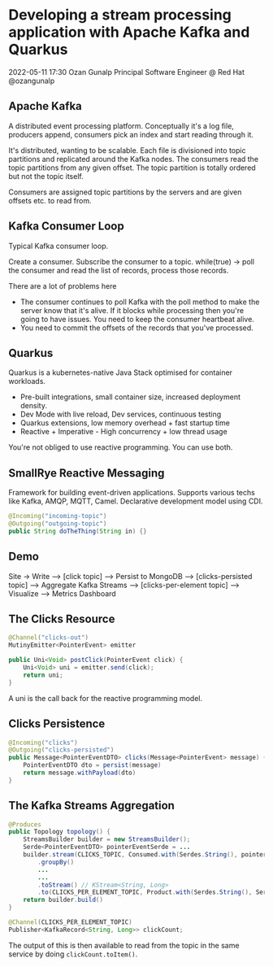 # Developing a stream processing application with Apache Kafka and Quarkus

2022-05-11 17:30
Ozan Gunalp
Principal Software Engineer @ Red Hat
@ozangunalp

## Apache Kafka

A distributed event processing platform. Conceptually it's a log file, producers append, consumers pick an index and start reading through it.

It's distributed, wanting to be scalable. Each file is divisioned into topic partitions and replicated around the Kafka nodes. The consumers read the topic partitions from any given offset. The topic partition is totally ordered but not the topic itself.

Consumers are assigned topic partitions by the servers and are given offsets etc. to read from.

## Kafka Consumer Loop

Typical Kafka consumer loop.

Create a consumer.
Subscribe the consumer to a topic.
while(true) -> poll the consumer and read the list of records, process those records.

There are a lot of problems here

- The consumer continues to poll Kafka with the poll method to make the server know that it's alive. If it blocks while processing then you're going to have issues. You need to keep the consumer heartbeat alive.
- You need to commit the offsets of the records that you've processed.

## Quarkus

Quarkus is a kubernetes-native Java Stack optimised for container workloads.

- Pre-built integrations, small container size, increased deployment density.
- Dev Mode with live reload, Dev services, continuous testing
- Quarkus extensions, low memory overhead + fast startup time
- Reactive + Imperative - High concurrency + low thread usage

You're not obliged to use reactive programming. You can use both.

## SmallRye Reactive Messaging

Framework for building event-driven applications. Supports various techs like Kafka, AMQP, MQTT, Camel. Declarative development model using CDI.

```java
@Incoming("incoming-topic")
@Outgoing("outgoing-topic")
public String doTheThing(String in) {}
```

## Demo

Site -> Write --> [click topic] --> Persist to MongoDB --> [clicks-persisted topic] --> Aggregate Kafka Streams --> [clicks-per-element topic] --> Visualize --> Metrics Dashboard

## The Clicks Resource

```java
@Channel("clicks-out")
MutinyEmitter<PointerEvent> emitter

public Uni<Void> postClick(PointerEvent click) {
    Uni<Void> uni = emitter.send(click);
    return uni;
}
```

A uni is the call back for the reactive programming model.

## Clicks Persistence

```java
@Incoming("clicks")
@Outgoing("clicks-persisted")
public Message<PointerEventDTO> clicks(Message<PointerEvent> message) {
    PointerEventDTO dto = persist(message)
    return message.withPayload(dto)
}
```

## The Kafka Streams Aggregation

```java
@Produces
public Topology topology() {
    StreamsBuilder builder = new StreamsBuilder();
    Serde<PointerEventDTO> pointerEventSerde = ...
    builder.stream(CLICKS_TOPIC, Consumed.with(Serdes.String(), pointerEventSerde))
        .groupBy()
        ...
        ...
        .toStream() // KStream<String, Long>
        .to(CLICKS_PER_ELEMENT_TOPIC, Product.with(Serdes.String(), Serdes.Long()s))
    return builder.build()
}

@Channel(CLICKS_PER_ELEMENT_TOPIC)
Publisher<KafkaRecord<String, Long>> clickCount;
```

The output of this is then available to read from the topic in the same service by doing `clickCount.toItem()`.